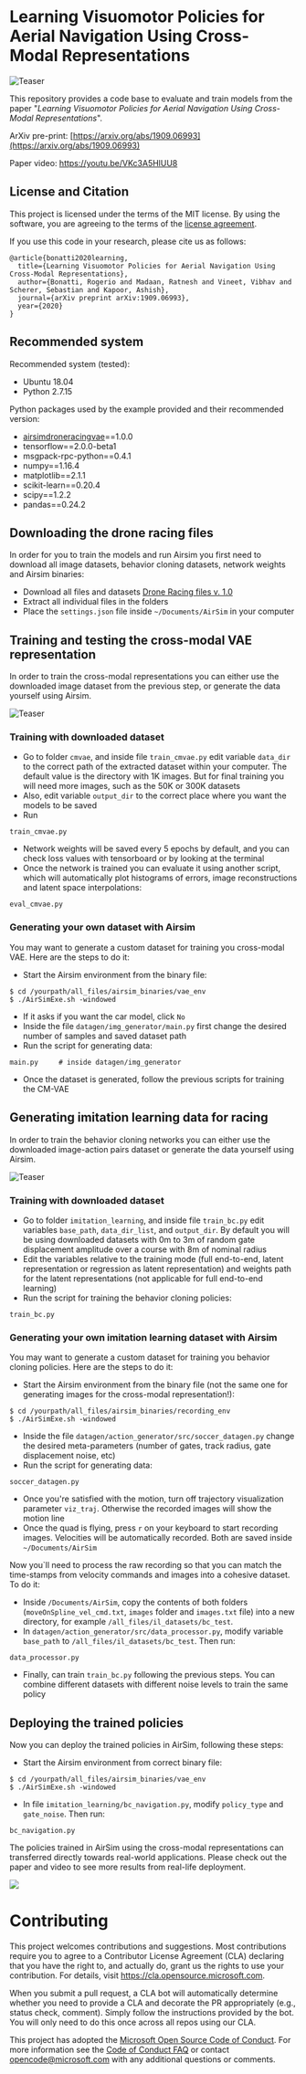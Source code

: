 # Learning Visuomotor Policies for Aerial Navigation Using Cross-Modal Representations

![Teaser](figs/giphy.gif) 

This repository provides a code base to evaluate and train models from the paper "*Learning Visuomotor Policies for Aerial Navigation Using Cross-Modal Representations*". 

ArXiv pre-print: [https://arxiv.org/abs/1909.06993](https://arxiv.org/abs/1909.06993)

Paper video: https://youtu.be/VKc3A5HlUU8

## License and Citation
This project is licensed under the terms of the MIT license. By using the software, you are agreeing to the terms of the [license agreement](LICENSE).

If you use this code in your research, please cite us as follows:

```
@article{bonatti2020learning,
  title={Learning Visuomotor Policies for Aerial Navigation Using Cross-Modal Representations},
  author={Bonatti, Rogerio and Madaan, Ratnesh and Vineet, Vibhav and Scherer, Sebastian and Kapoor, Ashish},
  journal={arXiv preprint arXiv:1909.06993},
  year={2020}
}
```

## Recommended system
Recommended system (tested):
- Ubuntu 18.04
- Python 2.7.15

Python packages used by the example provided and their recommended version:
- [airsimdroneracingvae](https://pypi.org/project/airsimdroneracingvae/)==1.0.0
- tensorflow==2.0.0-beta1
- msgpack-rpc-python==0.4.1
- numpy==1.16.4
- matplotlib==2.1.1
- scikit-learn==0.20.4
- scipy==1.2.2
- pandas==0.24.2

## Downloading the drone racing files
In order for you to train the models and run Airsim you first need to download all image datasets, behavior cloning datasets, network weights and Airsim binaries:  
- Download all files and datasets [Drone Racing files v. 1.0](https://drive.google.com/drive/folders/1NKk_qmLhBW-coqouHrRBPgUkvV-GntSd?usp=sharing)
- Extract all individual files in the folders
- Place the `settings.json` file inside `~/Documents/AirSim` in your computer

## Training and testing the cross-modal VAE representation
In order to train the cross-modal representations you can either use the downloaded image dataset from the previous step, or generate the data yourself using Airsim.

![Teaser](figs/arch.png)

### Training with downloaded dataset

- Go to folder `cmvae`, and inside file `train_cmvae.py` edit variable `data_dir` to the correct path of the extracted dataset within your computer. The default value is the directory with 1K images. But for final training you will need more images, such as the 50K or 300K datasets
- Also, edit variable `output_dir` to the correct place where you want the models to be saved 
- Run

```
train_cmvae.py
```

- Network weights will be saved every 5 epochs by default, and you can check loss values with tensorboard or by looking at the terminal
- Once the network is trained you can evaluate it using another script, which will automatically plot histograms of errors, image reconstructions and latent space interpolations:
```
eval_cmvae.py
```

### Generating your own dataset with Airsim
You may want to generate a custom dataset for training you cross-modal VAE. Here are the steps to do it:

- Start the Airsim environment from the binary file:
```
$ cd /yourpath/all_files/airsim_binaries/vae_env
$ ./AirSimExe.sh -windowed
```
- If it asks if you want the car model, click `No`
- Inside the file `datagen/img_generator/main.py` first change the desired number of samples and saved dataset path
- Run the script for generating data:
```
main.py     # inside datagen/img_generator
```
- Once the dataset is generated, follow the previous scripts for training the CM-VAE


## Generating imitation learning data for racing
In order to train the behavior cloning networks you can either use the downloaded image-action pairs dataset or generate the data yourself using Airsim.

![Teaser](figs/process_low.png)

### Training with downloaded dataset

- Go to folder `imitation_learning`, and inside file `train_bc.py` edit variables `base_path`, `data_dir_list`, and `output_dir`. By default you will be using downloaded datasets with  0m to 3m of random gate displacement amplitude over a course with 8m of nominal radius
- Edit the variables relative to the training mode (full end-to-end, latent representation or regression as latent representation) and weights path for the latent representations (not applicable for full end-to-end learning)
- Run the script for training the behavior cloning policies:
```
train_bc.py
```

### Generating your own imitation learning dataset with Airsim
You may want to generate a custom dataset for training you behavior cloning policies. Here are the steps to do it:

- Start the Airsim environment from the binary file (not the same one for generating images for the cross-modal representation!):
```
$ cd /yourpath/all_files/airsim_binaries/recording_env
$ ./AirSimExe.sh -windowed
```
- Inside the file `datagen/action_generator/src/soccer_datagen.py` change the desired meta-parameters (number of gates, track radius, gate displacement noise, etc)
- Run the script for generating data:
```
soccer_datagen.py
```
- Once you're satisfied with the motion, turn off trajectory visualization parameter `viz_traj`. Otherwise the recorded images will show the motion line
- Once the quad is flying, press `r` on your keyboard to start recording images. Velocities will be automatically recorded. Both are saved inside `~/Documents/AirSim`

Now you`ll need to process the raw recording so that you can match the time-stamps from velocity commands and images into a cohesive dataset. To do it:

- Inside `/Documents/AirSim`, copy the contents of both folders (`moveOnSpline_vel_cmd.txt`, `images` folder and `images.txt` file) into a new directory, for example `/all_files/il_datasets/bc_test`.
- In `datagen/action_generator/src/data_processor.py`, modify variable `base_path` to `/all_files/il_datasets/bc_test`. Then run:
```
data_processor.py
```
- Finally, can train `train_bc.py` following the previous steps. You can combine different datasets with different noise levels to train the same policy 

## Deploying the trained policies
Now you can deploy the trained policies in AirSim, following these steps:
- Start the Airsim environment from correct binary file:
```
$ cd /yourpath/all_files/airsim_binaries/vae_env
$ ./AirSimExe.sh -windowed
```
- In file `imitation_learning/bc_navigation.py`, modify `policy_type` and `gate_noise`. Then run:
```
bc_navigation.py
```

The policies trained in AirSim using the cross-modal representations can transferred directly towards real-world applications. Please check out the paper and video to see more results from real-life deployment.

![](figs/main_lowres.png)

# Contributing

This project welcomes contributions and suggestions.  Most contributions require you to agree to a
Contributor License Agreement (CLA) declaring that you have the right to, and actually do, grant us
the rights to use your contribution. For details, visit https://cla.opensource.microsoft.com.

When you submit a pull request, a CLA bot will automatically determine whether you need to provide
a CLA and decorate the PR appropriately (e.g., status check, comment). Simply follow the instructions
provided by the bot. You will only need to do this once across all repos using our CLA.

This project has adopted the [Microsoft Open Source Code of Conduct](https://opensource.microsoft.com/codeofconduct/).
For more information see the [Code of Conduct FAQ](https://opensource.microsoft.com/codeofconduct/faq/) or
contact [opencode@microsoft.com](mailto:opencode@microsoft.com) with any additional questions or comments.

